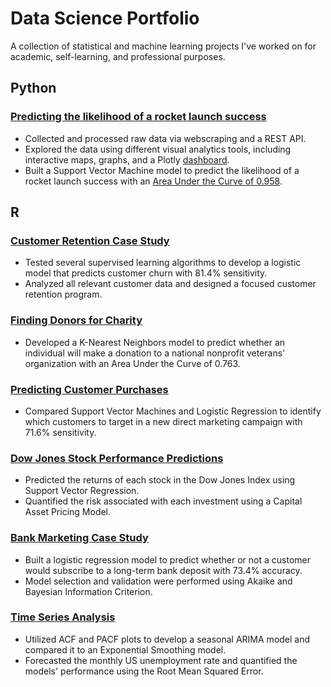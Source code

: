 # Data Science Portfolio 
A collection of statistical and machine learning projects I've worked on for academic, self-learning, and professional purposes. 

## Python
### [Predicting the likelihood of a rocket launch success](https://github.com/kellibelcher/IBM-Data-Science-Capstone)
- Collected and processed raw data via webscraping and a REST API.
- Explored the data using different visual analytics tools, including interactive maps, graphs, and a Plotly [dashboard](http://spacexdashappkellibelcher.pythonanywhere.com/).
- Built a Support Vector Machine model to predict the likelihood of a rocket launch success with an [Area Under the Curve of 0.958](https://www.kaggle.com/kellibelcher/spacex-rocket-landing-predictive-analysis).

## R
### [Customer Retention Case Study](https://rpubs.com/kellibelcher/769293)
- Tested several supervised learning algorithms to develop a logistic model that predicts customer churn with 81.4% sensitivity. 
- Analyzed all relevant customer data and designed a focused customer retention program.
### [Finding Donors for Charity](https://rpubs.com/kellibelcher/795493)
- Developed a K-Nearest Neighbors model to predict whether an individual will make a donation to a national nonprofit veterans' organization with an Area Under the Curve of 0.763.
### [Predicting Customer Purchases](https://rpubs.com/kellibelcher/735222)
- Compared Support Vector Machines and Logistic Regression to identify which customers to target in a new direct marketing campaign with 71.6% sensitivity. 
### [Dow Jones Stock Performance Predictions](https://rpubs.com/kellibelcher/795841)
- Predicted the returns of each stock in the Dow Jones Index using Support Vector Regression.
- Quantified the risk associated with each investment using a Capital Asset Pricing Model. 
### [Bank Marketing Case Study](https://rpubs.com/kellibelcher/726187)
- Built a logistic regression model to predict whether or not a customer would subscribe to a long-term bank deposit with 73.4% accuracy. 
- Model selection and validation were performed using Akaike and Bayesian Information Criterion.
### [Time Series Analysis](https://rpubs.com/kellibelcher/767453)
- Utilized ACF and PACF plots to develop a seasonal ARIMA model and compared it to an Exponential Smoothing model.
- Forecasted the monthly US unemployment rate and quantified the models' performance using the Root Mean Squared Error. 
